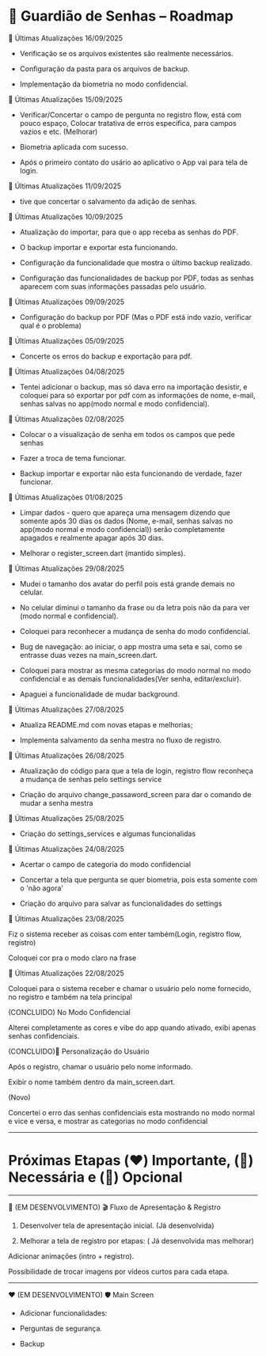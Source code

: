 # 📖 Guardião de Senhas – Roadmap

💙 Últimas Atualizações 16/09/2025

- Verificação se os arquivos existentes são realmente necessários.

- Configuração da pasta para os arquivos de backup.

- Implementação da biometria no modo confidencial.

💙 Últimas Atualizações 15/09/2025

- Verificar/Concertar o campo de  pergunta no registro flow, está com pouco espaço, Colocar tratativa de erros especifica, para campos vazios e etc. (Melhorar)

- Biometria aplicada com sucesso.

- Após o primeiro contato do usário ao aplicativo o App vai para tela de login.

💙 Últimas Atualizações 11/09/2025

- tive que concertar o salvamento da adição de senhas.

💙 Últimas Atualizações 10/09/2025

- Atualização do importar, para que o app receba as senhas do PDF.

- O backup importar e exportar esta funcionando.

- Configuração da funcionalidade que mostra o último backup realizado.

- Configuração das funcionalidades de backup por PDF, todas as senhas aparecem com suas informações passadas pelo usuário.

💙 Últimas Atualizações 09/09/2025

- Configuração do backup por PDF (Mas o PDF está indo vazio, verificar qual é o problema)

💙 Últimas Atualizações 05/09/2025

- Concerte os erros do backup e exportação para pdf.

💙 Últimas Atualizações 04/08/2025

- Tentei adicionar o backup, mas só dava erro na importação desistir, e coloquei para só exportar por pdf com as informações de nome, e-mail, senhas salvas no app(modo normal e modo confidencial).


💙 Últimas Atualizações 02/08/2025

- Colocar o a visualização de senha em todos os campos que pede senhas

- Fazer a troca de tema funcionar.

- Backup importar e exportar não esta funcionando de verdade, fazer funcionar.

💙 Últimas Atualizações 01/08/2025

- Limpar dados - quero que apareça uma mensagem dizendo que somente após 30 dias os dados (Nome, e-mail, senhas salvas no app(modo normal e modo confidencial)) serão completamente apagados e realmente apagar após 30 dias.

-  Melhorar o register_screen.dart (mantido simples).

💙 Últimas Atualizações 29/08/2025

- Mudei o tamanho dos avatar do perfil pois está grande demais no celular.

- No celular diminui o tamanho da frase ou da letra pois não da para ver (modo normal e confidencial).

- Coloquei para reconhecer a mudança de senha do modo confidencial.

- Bug de navegação: ao iniciar, o app mostra uma seta e sai, como se entrasse duas vezes na main_screen.dart.

- Coloquei para mostrar as mesma categorias do modo normal no modo confidencial e as demais funcionalidades(Ver senha, editar/excluir).

- Apaguei a funcionalidade de mudar background.


💙 Últimas Atualizações 27/08/2025

- Atualiza README.md com novas etapas e melhorias;

- Implementa salvamento da senha mestra no fluxo de registro.


💙 Últimas Atualizações 26/08/2025

- Atualização do código para que a tela de login, registro flow reconheça a mudança de senhas pelo settings service

- Criação do arquivo change_passaword_screen para dar o comando de mudar a senha mestra

💙 Últimas Atualizações 25/08/2025

- Criação do settings_services e algumas funcionalidas


💙 Últimas Atualizações 24/08/2025

- Acertar o campo de categoria do modo confidencial

- Concertar a tela que pergunta se quer biometria, pois esta somente com o 'não agora'

- Criação do arquivo para salvar as funcionalidades do settings


💙 Últimas Atualizações 23/08/2025

Fiz o sistema receber as coisas com enter também(Login, registro flow, registro)

Coloquei cor pra o modo claro na frase


💙 Últimas Atualizações 22/08/2025

Coloquei para o sistema receber e chamar o usuário pelo nome fornecido, no registro e também na tela principal

(CONCLUIDO) No Modo Confidencial

Alterei completamente as cores e vibe do app quando ativado, exibi apenas senhas confidenciais.

(CONCLUIDO)👤 Personalização do Usuário

Após o registro, chamar o usuário pelo nome informado.

Exibir o nome também dentro da main_screen.dart.

(Novo)

Concertei o erro das senhas confidenciais esta mostrando no modo normal e vice e versa, e mostrar as categorias no modo confidencial

 ---


# Próximas Etapas (❤️) Importante, (💛) Necessária e (💚) Opcional

---

💛 (EM DESENVOLVIMENTO) 🎬 Fluxo de Apresentação & Registro

1. Desenvolver tela de apresentação inicial. (Já desenvolvida)

2. Melhorar a tela de registro por etapas: ( Já desenvolvida mas melhorar)

Adicionar animações (intro + registro).

Possibilidade de trocar imagens por vídeos curtos para cada etapa.

---

❤️ (EM DESENVOLVIMENTO) 🛡️ Main Screen

- Adicionar funcionalidades:

- Perguntas de segurança.

- Backup

